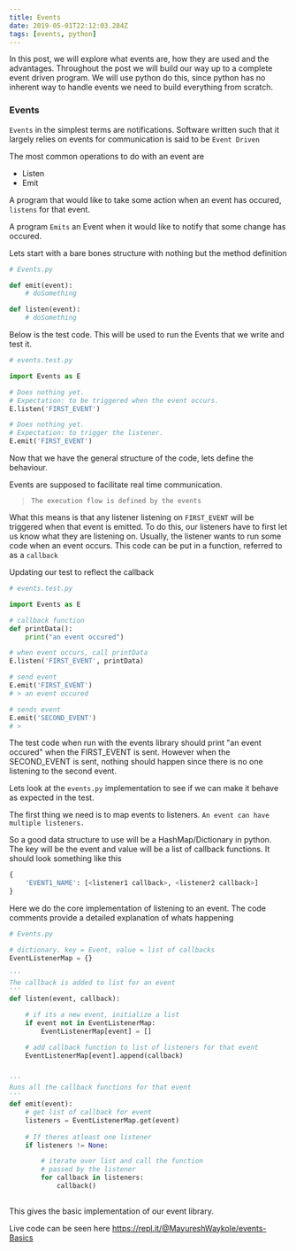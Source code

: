 ```yaml
---
title: Events
date: 2019-05-01T22:12:03.284Z
tags: [events, python]
---
```


In this post, we will explore what events are, how they are used and the advantages. Throughout the post we will build our way up to a complete event driven program.
We will use python do this, since python has no inherent way to handle events we need to build everything from scratch.

### Events
`Events` in the simplest terms are notifications.
Software written such that it largely relies on events for communication is said to be `Event Driven`

The most common operations to do with an event are

* Listen
* Emit

A program that would like to take some action when an event has occured, `listens` for that event.

A program `Emits` an Event when it would like to notify that some change has occured.


Lets start with a bare bones structure with nothing but the method definition
```python
# Events.py

def emit(event):
    # doSomething

def listen(event):
    # doSomething
```


Below is the test code. This will be used to run the Events that we write and test it.
```python
# events.test.py

import Events as E

# Does nothing yet.
# Expectation: to be triggered when the event occurs.
E.listen('FIRST_EVENT')

# Does nothing yet.
# Expectation: to trigger the listener.
E.emit('FIRST_EVENT')
```

Now that we have the general structure of the code, lets define the behaviour.

Events are supposed to facilitate real time communication.
> `The execution flow is defined by the events`

What this means is that any listener listening on `FIRST_EVENT` will be triggered when that event is emitted. To do this, our listeners have to first let us know what they are listening on. Usually, the listener wants to run some code when an event occurs. This code can be put in a function, referred to as a `callback`

Updating our test to reflect the callback
```python
# events.test.py

import Events as E

# callback function
def printData():
    print("an event occured")

# when event occurs, call printData
E.listen('FIRST_EVENT', printData)

# send event
E.emit('FIRST_EVENT')
# > an event occured

# sends event
E.emit('SECOND_EVENT')
# > 
```

The test code when run with the events library should print "an event occured" when the FIRST_EVENT is sent. However when the SECOND_EVENT is sent, nothing should happen since there is no one listening to the second event.

Lets look at the `events.py` implementation to see if we can make it behave as expected in the test.

The first thing we need is to map events to listeners.
`An event can have multiple listeners.`

So a good data structure to use will be a HashMap/Dictionary in python.
The key will be the event and value will be a list of callback functions.
It should look something like this
```python
{
    'EVENT1_NAME': [<listener1 callback>, <listener2 callback>]
}
```

Here we do the core implementation of listening to an event.
The code comments provide a detailed explanation of whats happening
```python
# Events.py

# dictionary. key = Event, value = list of callbacks
EventListenerMap = {}

'''
The callback is added to list for an event
'''
def listen(event, callback):

    # if its a new event, initialize a list
    if event not in EventListenerMap:
        EventListenerMap[event] = []

    # add callback function to list of listeners for that event
    EventListenerMap[event].append(callback)


'''
Runs all the callback functions for that event
'''
def emit(event):
    # get list of callback for event
    listeners = EventListenerMap.get(event)
    
    # If theres atleast one listener
    if listeners != None:

        # iterate over list and call the function 
        # passed by the listener
        for callback in listeners:
            callback()
    
```

This gives the basic implementation of our event library.


Live code can be seen here https://repl.it/@MayureshWaykole/events-Basics